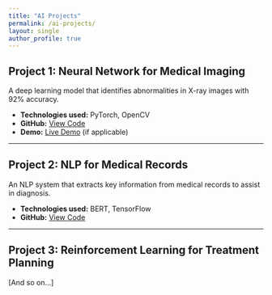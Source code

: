 ```yaml
---
title: "AI Projects"
permalink: /ai-projects/
layout: single
author_profile: true
---
```


## Project 1: Neural Network for Medical Imaging

A deep learning model that identifies abnormalities in X-ray images with 92% accuracy.

- **Technologies used:** PyTorch, OpenCV
- **GitHub:** [View Code](https://github.com/yourusername/project-repo)
- **Demo:** [Live Demo](https://demo-link) (if applicable)

---

## Project 2: NLP for Medical Records

An NLP system that extracts key information from medical records to assist in diagnosis.

- **Technologies used:** BERT, TensorFlow
- **GitHub:** [View Code](https://github.com/yourusername/project-repo)

---

## Project 3: Reinforcement Learning for Treatment Planning

[And so on...]

